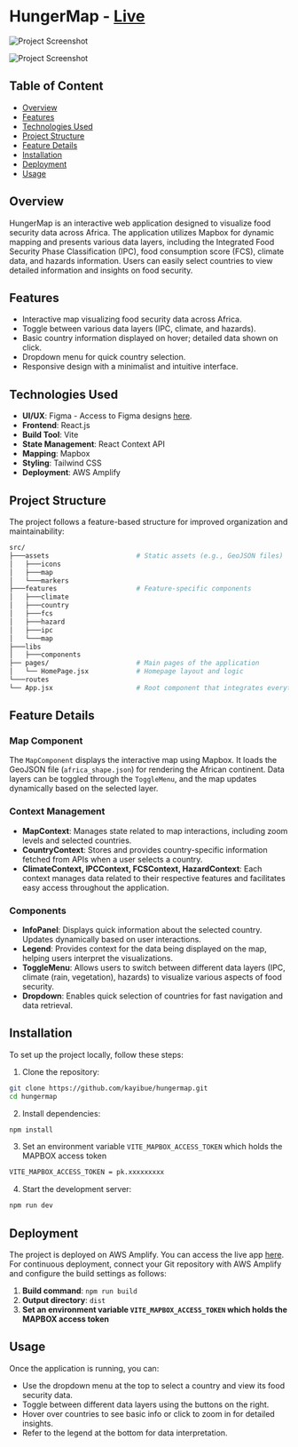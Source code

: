 # HungerMap - [Live](https://main.d2zx4v2ufrgwcl.amplifyapp.com)

![Project Screenshot](https://res.cloudinary.com/dtgcfojym/image/upload/v1729500411/tmp/b4tqu3jh2onvgaoewajw.png)

![Project Screenshot](https://res.cloudinary.com/dtgcfojym/image/upload/v1729500472/tmp/v9eqjwtj4anemghknrnh.png)

## Table of Content

- [Overview](#overview)
- [Features](#features)
- [Technologies Used](#technologies-used)
- [Project Structure](#project-structure)
- [Feature Details](#feature-details)
- [Installation](#installation)
- [Deployment](#deployment)
- [Usage](#usage)

## Overview

HungerMap is an interactive web application designed to visualize food security data across Africa. The application utilizes Mapbox for dynamic mapping and presents various data layers, including the Integrated Food Security Phase Classification (IPC), food consumption score (FCS), climate data, and hazards information. Users can easily select countries to view detailed information and insights on food security.

## Features

- Interactive map visualizing food security data across Africa.
- Toggle between various data layers (IPC, climate, and hazards).
- Basic country information displayed on hover; detailed data shown on click.
- Dropdown menu for quick country selection.
- Responsive design with a minimalist and intuitive interface.

## Technologies Used

- **UI/UX**: Figma - Access to Figma designs [here](<https://www.figma.com/design/QY86aQMfsszar6KSfq4hG9/Design---WFP-(Frontend-Assessment)?node-id=0-1&t=2Yyy6CcHj8zckQeS-1>).
- **Frontend**: React.js
- **Build Tool**: Vite
- **State Management**: React Context API
- **Mapping**: Mapbox
- **Styling**: Tailwind CSS
- **Deployment**: AWS Amplify

## Project Structure

The project follows a feature-based structure for improved organization and maintainability:

```bash
src/
├───assets                      # Static assets (e.g., GeoJSON files)
│   ├───icons
│   ├───map
│   └───markers
├───features                    # Feature-specific components
│   ├───climate
│   ├───country
│   ├───fcs
│   ├───hazard
│   ├───ipc
│   └───map
├───libs
│   ├───components
├── pages/                      # Main pages of the application
│   └── HomePage.jsx            # Homepage layout and logic
└───routes
└── App.jsx                     # Root component that integrates everything
```

## Feature Details

### Map Component

The `MapComponent` displays the interactive map using Mapbox. It loads the GeoJSON file (`africa_shape.json`) for rendering the African continent. Data layers can be toggled through the `ToggleMenu`, and the map updates dynamically based on the selected layer.

### Context Management

- **MapContext**: Manages state related to map interactions, including zoom levels and selected countries.
- **CountryContext**: Stores and provides country-specific information fetched from APIs when a user selects a country.
- **ClimateContext, IPCContext, FCSContext, HazardContext**: Each context manages data related to their respective features and facilitates easy access throughout the application.

### Components

- **InfoPanel**: Displays quick information about the selected country. Updates dynamically based on user interactions.
- **Legend**: Provides context for the data being displayed on the map, helping users interpret the visualizations.
- **ToggleMenu**: Allows users to switch between different data layers (IPC, climate (rain, vegetation), hazards) to visualize various aspects of food security.
- **Dropdown**: Enables quick selection of countries for fast navigation and data retrieval.

## Installation

To set up the project locally, follow these steps:

1. Clone the repository:

```bash
git clone https://github.com/kayibue/hungermap.git
cd hungermap
```

2. Install dependencies:

```bash
npm install
```

3. Set an environment variable `VITE_MAPBOX_ACCESS_TOKEN` which holds the MAPBOX access token

```bash
VITE_MAPBOX_ACCESS_TOKEN = pk.xxxxxxxxx
```

4. Start the development server:

```bash
npm run dev
```

## Deployment

The project is deployed on AWS Amplify. You can access the live app [here](https://main.d2zx4v2ufrgwcl.amplifyapp.com/). For continuous deployment, connect your Git repository with AWS Amplify and configure the build settings as follows:

1. **Build command**: `npm run build`
2. **Output directory**: `dist`
3. **Set an environment variable `VITE_MAPBOX_ACCESS_TOKEN` which holds the MAPBOX access token**

## Usage

Once the application is running, you can:

- Use the dropdown menu at the top to select a country and view its food security data.
- Toggle between different data layers using the buttons on the right.
- Hover over countries to see basic info or click to zoom in for detailed insights.
- Refer to the legend at the bottom for data interpretation.
